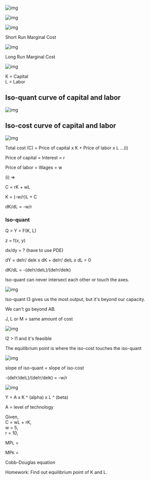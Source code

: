 ![img](https://i.imgur.com/pI5Lx3X.png)

![img](https://i.imgur.com/zULtksX.png)

![img](https://i.imgur.com/nEKuUPz.png)

Short Run Marginal Cost

![img](https://i.imgur.com/5qNtPsJ.png)

Long Run Marginal Cost

![img](https://i.imgur.com/rRsrLf1.png)

K = Capital  
L = Labor

## Iso-quant curve of capital and labor

![img](https://i.imgur.com/Pr0C5d9.png)

## Iso-cost curve of capital and labor

![img](https://i.imgur.com/EI8dRRH.png)

Total cost (C) = Price of capital x K + Price of labor x L ...(i)

Price of capital = Interest = r

Price of labor = Wages = w

(i) =>

C = rK + wL

K = (-w/r)L + C

dK/dL = -w/r

### Iso-quant

Q = Y = F(K, L)

z = f(x, y)

dx/dy = ? (have to use PDE)

dY = del`Y`/ del`K` x dK + del`Y`/ del`L` x dL = 0

dK/dL = -(del`Y`/del`L`)/(del`Y`/del`K`)

Iso-quant can never intersect each other or touch the axes.

![img](https://i.imgur.com/5slhtYc.png)

Iso-quant I3 gives us the most output, but it's beyond our capacity.

We can't go beyond AB.

J, L or M = same amount of cost

![img](https://i.imgur.com/dV0DYpp.png)

I2 > I1 and it's feasible

The equilibrium point is where the iso-cost touches the iso-quant

![img](https://i.imgur.com/JqFBV3x.png)

slope of iso-quant = slope of iso-cost

-(del`Y`/del`L`)/(del`Y`/del`K`) = -w/r

![img](https://i.imgur.com/wZusD5N.png)

Y = A x K ^ (alpha) x L ^ (beta)

A = level of technology

Given,  
C = wL + rK,  
w = 5,  
r = 10,

MP`L` =

MP`K` =

Cobb-Douglas equation

Homework: Find out equilibrium point of K and L.
